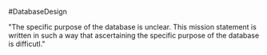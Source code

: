 #DatabaseDesign 

"The specific purpose of the database is unclear. This mission statement is written in such a way that ascertaining the specific purpose of the database is difficutl."